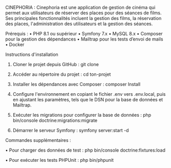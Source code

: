 CINEPHORIA :
Cinephoria est une application de gestion de cinéma qui permet aux utilisateurs de réserver des places pour des séances de films. 
Ses principales fonctionnalités incluent la gestion des films, la réservation des places, l'administration des utilisateurs et la gestion des séances.

Prérequis :
•	PHP 8.1 ou supérieur
•	Symfony 7.x
•	MySQL 8.x
•	Composer pour la gestion des dépendances
•	Mailtrap pour les tests d’envoi de mails
•	Docker 

Instructions d'installation
1.	Cloner le projet depuis GitHub :
 	 git clone 
3.	Accéder au répertoire du projet :
  	cd ton-projet

5.	Installer les dépendances avec Composer :
  	composer Install

6.	Configure l'environnement en copiant le fichier .env vers .env.local, puis en ajustant les paramètres, tels que le DSN pour la base de données et Mailtrap.
  
7.	Exécuter les migrations pour configurer la base de données :
  	php bin/console doctrine:migrations:migrate
8.	Démarrer le serveur Symfony :
  symfony server:start -d

Commandes supplémentaires :

•	Pour charger des données de test :
  php bin/console doctrine:fixtures:load
  
•	Pour exécuter les tests PHPUnit :
  php bin/phpunit
